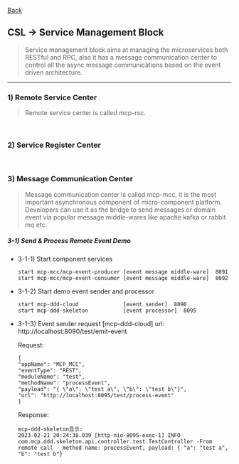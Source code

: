 [Back](../../README.md)

## CSL -> Service Management Block
>Service management block aims at managing the microservices both RESTful and RPC, also it has a message communication center to control all the async message communications based on the event driven architecture.

<hr>

### 1) Remote Service Center
>Remote service center is called mcp-rsc.

&nbsp;

### 2) Service Register Center

&nbsp;

### 3) Message Communication Center
>Message communication center is called mcp-mcc, it is the most important asynchronous component of micro-component platform. Developers can use it as the bridge to send messages or domain event via popular message middle-wares like apache kafka or rabbit mq etc.

##### 3-1) Send & Process Remote Event Demo

- 3-1-1) Start component services
    ```
    start mcp-mcc/mcp-event-producer [event message middle-ware]  8091
    start mcp-mcc/mcp-event-consumer [event message middle-ware]  8092
    ```

- 3-1-2) Start demo event sender and processor
    ```
    start mcp-ddd-cloud              [event sender]  8090
    start mcp-ddd-skeleton           [event processor]  8095
    ```

- 3-1-3) Event sender request
    [mcp-ddd-cloud]
    url: http://localhost:8090/test/emit-event 
    
    Request:
    ```
    {
    "appName": "MCP_MCC",
    "eventType": "REST",
    "moduleName": "test",
    "methodName": "processEvent",
    "payload": "{ \"a\": \"test a\", \"b\": \"test b\"}",
    "url": "http://localhost:8095/test/process-event"
    }
    ```

    Response:
    ```
    mcp-ddd-skeleton显示:
    2023-02-21 20:24:38.039 [http-nio-8095-exec-1] INFO  com.mcp.ddd.skeleton.api.controller.test.TestController -From remote call - method name: processEvent, payload: { "a": "test a", "b": "test b"}
    ```

&nbsp;




